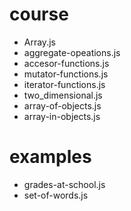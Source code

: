# course
- Array.js
- aggregate-opeations.js
- accesor-functions.js
- mutator-functions.js
- iterator-functions.js
- two_dimensional.js
- array-of-objects.js
- array-in-objects.js

# examples
- grades-at-school.js
- set-of-words.js

